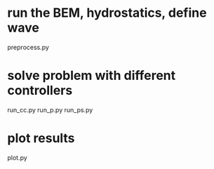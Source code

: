 
# run the BEM, hydrostatics, define wave
preprocess.py
# solve problem with different controllers
run_cc.py
run_p.py
run_ps.py
# plot results
plot.py
